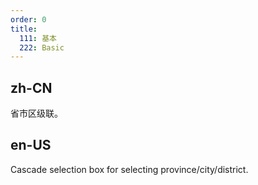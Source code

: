 ```yaml
---
order: 0
title:
  111: 基本
  222: Basic
---
```


## zh-CN

省市区级联。

## en-US

Cascade selection box for selecting province/city/district.
